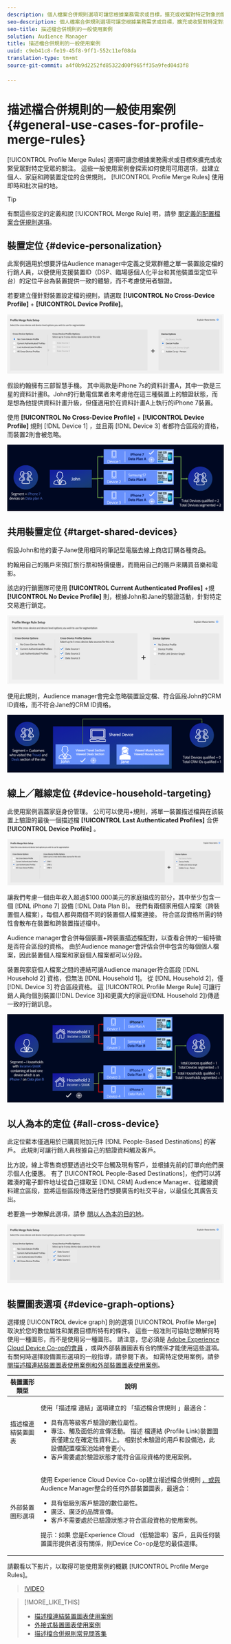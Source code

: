 ```yaml
---
description: 個人檔案合併規則選項可讓您根據業務需求或目標，擴充或收緊對特定對象的關注。 這些一般使用案例會探索如何使用可用選項，並建立個人、家庭和跨裝置定位的合併規則。
seo-description: 個人檔案合併規則選項可讓您根據業務需求或目標，擴充或收緊對特定對象的關注。 這些一般使用案例會探索如何使用可用選項，並建立個人、家庭和跨裝置定位的合併規則。
seo-title: 描述檔合併規則的一般使用案例
solution: Audience Manager
title: 描述檔合併規則的一般使用案例
uuid: c9eb41c8-fe19-45f8-9ff1-552c11ef08da
translation-type: tm+mt
source-git-commit: a4f0b9d2252fd85322d00f965ff35a9fed04d3f8

---
```



# 描述檔合併規則的一般使用案例 {#general-use-cases-for-profile-merge-rules}

[!UICONTROL Profile Merge Rules] 選項可讓您根據業務需求或目標來擴充或收緊受眾對特定受眾的關注。 這些一般使用案例會探索如何使用可用選項，並建立個人、家庭和跨裝置定位的合併規則。 [!UICONTROL Profile Merge Rules] 使用即時和批次目的地。

>[!TIP]
>
>有關這些設定的定義和說 [!UICONTROL Merge Rule] 明，請參 [閱定義的配置檔案合併規則選項](merge-rule-definitions.md)。

## 裝置定位 {#device-personalization}

此案例適用於想要評估Audience manager中定義之受眾群體之單一裝置設定檔的行銷人員，以便使用支援裝置ID（DSP、臨場感個人化平台和其他裝置型定位平台）的定位平台為裝置提供一致的體驗，而不考慮使用者驗證。

若要建立僅針對裝置設定檔的規則，請選取 **[!UICONTROL No Cross-Device Profile]** + **[!UICONTROL Device Profile]**。

![僅限裝置](assets/device-only.png)

假設約翰擁有三部智慧手機。 其中兩款是iPhone 7s的資料計畫A，其中一款是三星的資料計畫B。John的行動電信業者未考慮他在這三種裝置上的驗證狀態，而是想為他提供資料計畫升級，但僅適用於在資料計畫A上執行的iPhone 7裝置。

使用 **[!UICONTROL No Cross-Device Profile]** + **[!UICONTROL Device Profile]** 規則 [!DNL Device 1] ，並且兩 [!DNL Device 3] 者都符合區段的資格，而裝置2則會被忽略。

![僅限裝置](assets/device-management.png)

## 共用裝置定位 {#target-shared-devices}

假設John和他的妻子Jane使用相同的筆記型電腦去線上商店訂購各種商品。

約翰用自己的賬戶來預訂旅行票和特價優惠，而簡用自己的賬戶來購買音樂和電影。

該店的行銷團隊可使用 **[!UICONTROL Current Authenticated Profiles]** +規 **[!UICONTROL No Device Profile]** 則，根據John和Jane的驗證活動，針對特定交易進行鎖定。

![當前——無設備](assets/current-no-device.png)

使用此規則，Audience manager會完全忽略裝置設定檔、符合區段John的CRM ID資格，而不符合Jane的CRM ID資格。

![共用裝置定位](assets/shared-device-targeting.png)

## 線上／離線定位 {#device-household-targeting}

此使用案例涵蓋家庭身份管理。 公司可以使用+規則，將單一裝置描述檔與在該裝置上驗證的最後一個描述檔 **[!UICONTROL Last Authenticated Profiles]** 合併 **[!UICONTROL Device Profile]** 。

![last-device-profile](assets/last-device-profile.png)

讓我們考慮一個由年收入超過$100.000美元的家庭組成的部分，其中至少包含一個 [!DNL iPhone 7] 設備 [!DNL Data Plan B]。 我們有兩個家用個人檔案（跨裝置個人檔案），每個人都與兩個不同的裝置個人檔案連接。 符合區段資格所需的特性會散布在裝置和跨裝置描述檔中。

Audience manager會合併每個裝置+跨裝置描述檔配對，以查看合併的一組特徵是否符合區段的資格。 由於Audience manager會評估合併中包含的每個個人檔案，因此裝置個人檔案和家庭個人檔案都可以分段。

裝置與家庭個人檔案之間的連結可讓Audience manager符合區段 [!DNL Household 2] 資格，但無法 [!DNL Household 1]。 從 [!DNL Household 2]，僅 [!DNL Device 3] 符合區段資格。 這 [!UICONTROL Profile Merge Rule] 可讓行銷人員向個別裝置([!DNL Device 3])和更廣大的家庭([!DNL Household 2])傳遞一致的行銷訊息。

![家庭管理](assets/household-management.png)

## 以人為本的定位 {#all-cross-device}

此定位藍本僅適用於已購買附加元件 [!DNL People-Based Destinations] 的客戶。 此規則可讓行銷人員根據自己的驗證資料觸及客戶。

比方說，線上零售商想要透過社交平台觸及現有客戶，並根據先前的訂單向他們展示個人化優惠。 有了 [!UICONTROL People-Based Destinations]，他們可以將雜湊的電子郵件地址從自己擷取至 [!DNL CRM] Audience Manager、從離線資料建立區段，並將這些區段傳送至他們想要廣告的社交平台，以最佳化其廣告支出。

若要進一步瞭解此選項，請參 [閱以人為本的目的地](../destinations/people-based-destinations-overview.md)。

![全跨裝置](assets/all-cross-device.png)

## 裝置圖表選項 {#device-graph-options}

選擇規 [!UICONTROL device graph] 則的選項 [!UICONTROL Profile Merge] 取決於您的數位屬性和業務目標所特有的條件。 這些一般准則可協助您瞭解何時使用一種圖形，而不是使用另一種圖形。 請注意，您必須是 [Adobe Experience Cloud Device Co-op的會員](https://docs.adobe.com/content/help/en/device-co-op/using/home.html) ，或與外部裝置圖表有合約關係才能使用這些選項。 有關何時選擇設備圖形選項的一般指導，請參閱下表。 如需特定使用案例，請參 [閱描述檔連結裝置圖表使用案例](profile-link-use-case.md)[和外部裝置圖表使用案例](external-graph-use-cases.md)。

<table id="table_66D9152D4FF040A186003272D456625D"> 
 <thead> 
  <tr> 
   <th colname="col1" class="entry"> 裝置圖形類型 </th> 
   <th colname="col2" class="entry"> 說明 </th> 
  </tr>
 </thead>
 <tbody> 
  <tr> 
   <td colname="col1"> <p><span class="wintitle"> 描述檔連結裝置圖表</span> </p> </td> 
   <td colname="col2"> <p><span class="wintitle"> 使用「描述檔</span> 連結」選項建立的 <span class="wintitle"> 「描述檔合併規則</span> 」最適合： </p> <p> 
     <ul id="ul_FF44FA894BB2448887C8EDA9C8407EF9"> 
      <li id="li_E22505210C664FE6A9AA7C61244B36DA">具有高等級客戶驗證的數位屬性。 </li> 
      <li id="li_BE7112EE611E4DEB95B5C0A2852BFA97">專注、觸及面低的宣傳活動。 描述 <span class="wintitle"> 檔連結</span> (Profile Link)裝置圖表僅建立在確定性資料上。 相對於未驗證的用戶和設備池，此設備配置檔案池始終會更小。 </li> 
      <li id="li_5FD9E936A72A4EFE80E694FA2E08E385">客戶需要處於驗證狀態才能符合區段資格的使用案例。 </li> 
     </ul> </p> </td> 
  </tr> 
  <tr> 
   <td colname="col1"> <p>外部裝置圖形選項 </p> </td> 
   <td colname="col2"> <p><span class="wintitle"> 使用</span> Experience Cloud Device Co-op建立描述檔合併規則 <a href="https://marketing.adobe.com/resources/help/en_US/mcdc/" format="https" scope="external"> ，或與</a><span class="keyword"></span> Audience Manager整合的任何外部裝置圖表，最適合： </p> <p> 
     <ul id="ul_D76D773988604A619FA4A3BF37F910F0"> 
      <li id="li_969A0755A9E34CBEB2F7331C137B9A26">具有低級別客戶驗證的數位屬性。 </li> 
      <li id="li_AC78C8B4AD5340FFAC44FE851096C6A6">廣泛、廣泛的品牌宣傳。 </li> 
      <li id="li_14AEC54CE34440889A3A36324EC6F497">客戶不需要處於已驗證狀態才符合區段資格的使用案例。 </li> 
     </ul> </p> <p> <p>提示：如果 <span class="keyword"> 您是Experience Cloud</span><span class="keyword"></span> （低驗證率）客戶，且與任何裝置圖形提供者沒有關係，則Device Co-op是您的最佳選擇。 </p> </p> </td> 
  </tr> 
 </tbody> 
</table>

請觀看以下影片，以取得可能使用案例的概觀 [!UICONTROL Profile Merge Rules]。

>[!VIDEO](https://video.tv.adobe.com/v/28975/?captions=chi_hant)

>[!MORE_LIKE_THIS]
>
>* [描述檔連結裝置圖表使用案例](profile-link-use-case.md)
>* [外接式裝置圖表使用案例](external-graph-use-cases.md)
>* [描述檔合併規則常見問答集](../../faq/faq-profile-merge.md)

